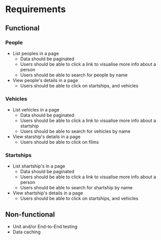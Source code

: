 # Requirements

## Functional

### People

- List peoples in a page
  - Data should be paginated
  - Users should be able to click a link to visualise more info about a person
  - Users should be able to search for people by name
- View people's details in a page
  - Users should be able to click on startships, and vehicles

### Vehicles

- List vehicles in a page
  - Data should be paginated
  - Users should be able to click a link to visualise more info about a startship
  - Users should be able to search for vehicles by name
- View starship's details in a page
  - Users should be able to click on films

### Startships

- List shartship's in a page
  - Data should be paginated
  - Users should be able to click a link to visualise more info about a person
  - Users should be able to search for shartship by name
- View shartship's details in a page
  - Users should be able to click on startships, and vehicles

## Non-functional

- Unit and/or End-to-End testing
- Data caching
